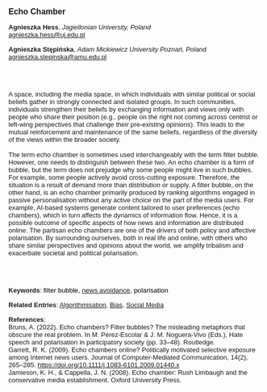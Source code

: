 <!DOCTYPE html><html lang="en"><head><title="Echo Chamber"></head>
<body><p><font face="Poppins, Calibri, sans-serif" size="3"><b>Echo Chamber</b></font></p>
<p><font face="Poppins, Calibri, sans-serif" size="2"><b>Agnieszka Hess</b>, <i>Jagiellonian University, Poland</i><br><a href="mailto:agnieszka.hess@uj.edu.pl" target="blank">agnieszka.hess@uj.edu.pl</a></font></p>
<p><font face="Poppins, Calibri, sans-serif" size="2"><b>Agnieszka Stępińska</b>, <i>Adam Mickiewicz University Poznań, Poland</i><br><a href="mailto:agnieszka.stepinska@amu.edu.pl" target="blank">agnieszka.stepinska@amu.edu.pl</a></font></p>
<p><font face="Poppins, Calibri, sans-serif" size="2"><br><br><br>A space, including the media space, in which individuals with similar political or social beliefs gather in strongly connected and isolated groups. In such communities, individuals strengthen their beliefs by exchanging information and views only with people who share their position (e.g., people on the right not coming across centrist or left-wing perspectives that challenge their pre-existing opinions). This leads to the mutual reinforcement and maintenance of the same beliefs, regardless of the diversity of the views within the broader society.<br><br>The term echo chamber is sometimes used interchangeably with the term filter bubble. However, one needs to distinguish between these two. An echo chamber is a form of bubble, but the term does not prejudge why some people might live in such bubbles. For example, some people actively avoid cross-cutting exposure. Therefore, the situation is a result of demand more than distribution or supply. A filter bubble, on the other hand, is an echo chamber primarily produced by ranking algorithms engaged in passive personalisation without any active choice on the part of the media users. For example, AI-based systems generate content tailored to user preferences (echo chambers), which in turn affects the dynamics of information flow. Hence, it is a possible outcome of specific aspects of how news and information are distributed online. The partisan echo chambers are one of the drivers of both policy and affective polarisation. By surrounding ourselves, both in real life and online, with others who share similar perspectives and opinions about the world, we amplify tribalism and exacerbate societal and political polarisation.<br><br><br><br></font></p>
<p><font face="Poppins, Calibri, sans-serif" size="2"><b>Keywords</b>: </font></font></span></font><font color="#000000"><span style="text-decoration: none"><font face="calibri, sans-serif"><font size="2" style="font-size: 10pt">f</font></font></span></font><font color="#000000"><span style="text-decoration: none"><font face="calibri, sans-serif"><font size="2" style="font-size: 10pt">ilter bubble, <a href="./news avoidance.html">news avoidance</a>, polarisation</font></font></span></font></font></p>
<p><font face="Poppins, Calibri, sans-serif" size="2"><b>Related Entries</b>: <a href="./algorithmisation.html">Algorithmisation</a>, <a href="./bias.html">Bias</a>, <a href="./social-media.html">Social Media</a></font></p>
<p><font face="Poppins, Calibri, sans-serif" size="2"><b>References</b>:<br>Bruns, A. (2022). Echo chambers? Filter bubbles? The misleading metaphors that obscure the real problem. In M. Pérez-Escolar &amp; J. M. Noguera-Vivo (Eds.), Hate speech and polarisation in participatory society (pp. 33–48). Routledge.<br>Garrett, R. K. (2009). Echo chambers online? Politically motivated selective exposure among Internet news users. Journal of Computer-Mediated Communication, 14(2), 265–285. <a href="https://doi.org/10.1111/j.1083-6101.2009.01440.x" target="_blank">https://doi.org/10.1111/j.1083-6101.2009.01440.x</a><br>Jamieson, K. H., &amp; Cappella, J. N. (2008). Echo chamber: Rush Limbaugh and the conservative media establishment. Oxford University Press.</font></p>
</body>